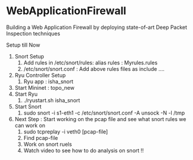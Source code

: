 # WebApplicationFirewall
Building a Web Application Firewall by deploying state-of-art Deep Packet Inspection techniques

Setup till Now

1. Snort Setup
    1. Add rules in /etc/snort/rules: alias rules : Myrules.rules
    2. /etc/snort/snort.conf : Add above rules files as include ….
2. Ryu Controller Setup 
    1. Ryu app : isha_snort
3. Start Mininet : topo_new
4. Start Ryu
    1. ./ryustart.sh isha_snort
5. Start Snort
    1. sudo snort -i s1-eth1 -c /etc/snort/snort.conf -A unsock -N -l /tmp
6. Next Step : Start working on the pcap file and see what snort rules we can work on
    1. sudo tcpreplay -i veth0 [pcap-file]
    2. Find pcap-file
    3. Work on snort ruels
    4. Watch video to see how to do analysis on snort !!
